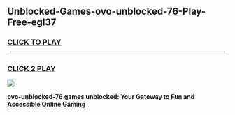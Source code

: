 
## Unblocked-Games-ovo-unblocked-76-Play-Free-egl37
<h3>
<a href="https://premium76.site?title=ovo-unblocked-76&ref=17A">CLICK TO PLAY</a></h3>
<hr>

<h3>
<a href="https://premium76.site?title=ovo-unblocked-76&ref=17A">CLICK 2 PLAY</a>
  
</h3>

<a href="https://premium76.site?title=ovo-unblocked-76&ref=17A"><img src="https://clearcache.store/games.png"></a>


**ovo-unblocked-76 games unblocked: Your Gateway to Fun and Accessible Online Gaming**
